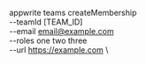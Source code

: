 appwrite teams createMembership \
        --teamId [TEAM_ID] \
        --email email@example.com \
        --roles one two three \
        --url https://example.com \

